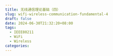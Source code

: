 ```yaml
---
title: 无线通信理论基础（四）
slug: wifi-wireless-communication-fundamental-4
draft: false
date: 2024-06-30T21:32:20+08:00
tags:
  - IEEE80211
  - WiFi
  - Wireless
categories:
---
```

